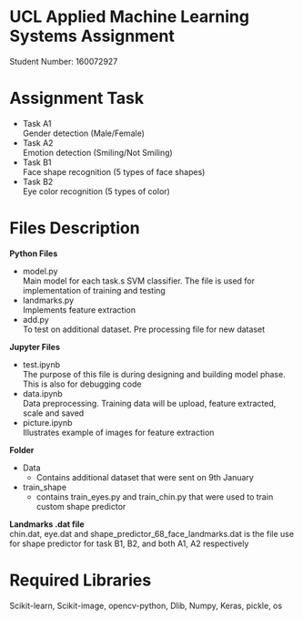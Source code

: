 # UCL Applied Machine Learning Systems Assignment
Student Number: 160072927

# Assignment Task
- Task A1 <br />
Gender detection (Male/Female)
- Task A2 <br />
Emotion detection (Smiling/Not Smiling)
- Task B1 <br />
Face shape recognition (5 types of face shapes)
- Task B2 <br />
Eye color recognition (5 types of color)

# Files Description
**Python Files**
- model.py<br />
Main model for each task.s SVM classifier. The file is used for implementation of training and testing
- landmarks.py<br />
Implements feature extraction
- add.py<br />
To test on additional dataset. Pre processing file for new dataset<br />

**Jupyter Files**
- test.ipynb<br />
The purpose of this file is during designing and building model phase. This is also for debugging code
- data.ipynb<br />
Data preprocessing. Training data will be upload, feature extracted, scale and saved
- picture.ipynb<br />
Illustrates example of images for feature extraction<br />

**Folder**
- Data
  - Contains additional dataset that were sent on 9th January<br />
- train_shape
  - contains train_eyes.py and train_chin.py that were used to train custom shape predictor

**Landmarks .dat file**<br />
chin.dat, eye.dat and shape_predictor_68_face_landmarks.dat is the file use for shape predictor for task B1, B2, and both A1, A2 respectively

# Required Libraries
Scikit-learn, Scikit-image, opencv-python, Dlib, Numpy, Keras, pickle, os
